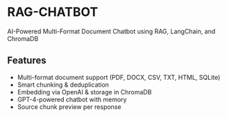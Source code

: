 # RAG-CHATBOT
AI-Powered Multi-Format Document Chatbot using RAG, LangChain, and ChromaDB

##  Features

-  Multi-format document support (PDF, DOCX, CSV, TXT, HTML, SQLite)
-  Smart chunking & deduplication
-  Embedding via OpenAI & storage in ChromaDB
-  GPT-4-powered chatbot with memory
-  Source chunk preview per response
  

